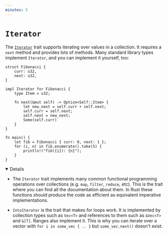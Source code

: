 ```yaml
---
minutes: 5
---
```


# `Iterator`

The [`Iterator`][1] trait supports iterating over values in a collection. It
requires a `next` method and provides lots of methods. Many standard library
types implement `Iterator`, and you can implement it yourself, too:

```rust,editable
struct Fibonacci {
    curr: u32,
    next: u32,
}

impl Iterator for Fibonacci {
    type Item = u32;

    fn next(&mut self) -> Option<Self::Item> {
        let new_next = self.curr + self.next;
        self.curr = self.next;
        self.next = new_next;
        Some(self.curr)
    }
}

fn main() {
    let fib = Fibonacci { curr: 0, next: 1 };
    for (i, n) in fib.enumerate().take(5) {
        println!("fib({i}): {n}");
    }
}
```

<details open="true">

- The `Iterator` trait implements many common functional programming operations
  over collections (e.g. `map`, `filter`, `reduce`, etc). This is the trait
  where you can find all the documentation about them. In Rust these functions
  should produce the code as efficient as equivalent imperative implementations.

- `IntoIterator` is the trait that makes for loops work. It is implemented by
  collection types such as `Vec<T>` and references to them such as `&Vec<T>` and
  `&[T]`. Ranges also implement it. This is why you can iterate over a vector
  with `for i in some_vec { .. }` but `some_vec.next()` doesn't exist.

</details>

[1]: https://doc.rust-lang.org/std/iter/trait.Iterator.html
